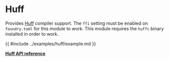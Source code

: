 # Huff

Provides [Huff](https://huff.sh/) compiler support. The `ffi` setting must be enabled on `foundry.toml` for this module
to work. This module requires the `huffc` binary installed in order to work.

{{ #include ../examples/huff/example.md }}

[**Huff API reference**](../reference/modules/huff.md)
